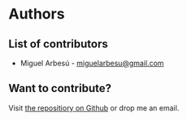 # Authors

## List of contributors

- Miguel Arbesú - <miguelarbesu@gmail.com>

## Want to contribute?

Visit [the repositiory on Github](https://github.com/miguelarbesu/asd-asd) or drop me an email.
